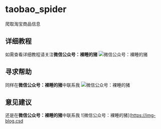 # taobao_spider
爬取淘宝商品信息

## 详细教程
如需查看详细教程请关注**微信公众号：裸睡的猪**
![微信公众号：裸睡的猪](https://img-blog.csdnimg.cn/20190604103636911.png?)

## 寻求帮助

同样在**微信公众号：裸睡的猪**中联系我
![微信公众号：裸睡的猪](https://img-blog.csdnimg.cn/20190604103636911.png?)

## 意见建议
还是在**微信公众号：裸睡的猪**中联系我
![微信公众号：裸睡的猪](https://img-blog.csd